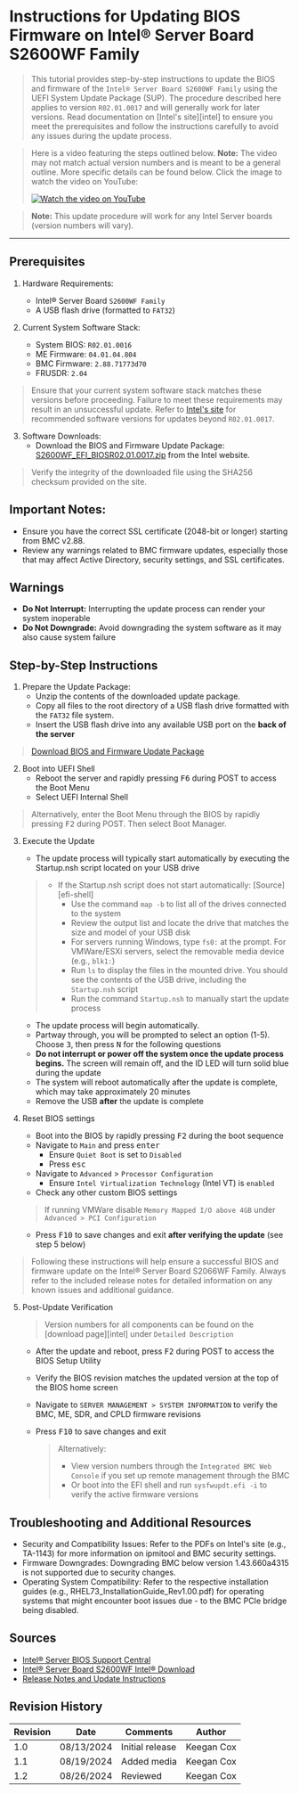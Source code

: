 # Instructions for Updating BIOS Firmware on Intel® Server Board S2600WF Family

> This tutorial provides step-by-step instructions to update the BIOS and firmware of the `Intel® Server Board S2600WF Family` using the UEFI System Update Package (SUP). The procedure described here applies to version `R02.01.0017` and will generally work for later versions. Read documentation on [Intel's site][intel] to ensure you meet the prerequisites and follow the instructions carefully to avoid any issues during the update process.

> Here is a video featuring the steps outlined below. **Note:** The video may not match actual version numbers and is meant to be a general outline. More specific details can be found below. Click the image to watch the video on YouTube:
> <div align="left">
>  <a href="https://youtu.be/NiNJuqm8suQ" target="_blank">
>    <img src="https://img.youtube.com/vi/NiNJuqm8suQ/0.jpg" alt="Watch the video on YouTube">
>  </a>
> </div>

> **Note:** This update procedure will work for any Intel Server boards (version numbers will vary). 

***

## Prerequisites
1. Hardware Requirements:
    - Intel® Server Board `S2600WF Family`
    - A USB flash drive (formatted to `FAT32`)

2. Current System Software Stack:
    - System BIOS: `R02.01.0016`
    - ME Firmware: `04.01.04.804`
    - BMC Firmware: `2.88.71773d70`
    - FRUSDR: `2.04`

> Ensure that your current system software stack matches these versions before proceeding. Failure to meet these requirements may result in an unsuccessful update. Refer to [Intel's site][Intel® Server Board S2600WF Intel® Download] for recommended software versions for updates beyond `R02.01.0017`.

3. Software Downloads:
    - Download the BIOS and Firmware Update Package: [S2600WF_EFI_BIOSR02.01.0017.zip][Intel® Server Board S2600WF Intel® Download] from the Intel website.

> Verify the integrity of the downloaded file using the SHA256 checksum provided on the site.


## Important Notes:
- Ensure you have the correct SSL certificate (2048-bit or longer) starting from BMC v2.88.
- Review any warnings related to BMC firmware updates, especially those that may affect Active Directory, security settings, and SSL certificates.

## Warnings
- **Do Not Interrupt:** Interrupting the update process can render your system inoperable
- **Do Not Downgrade:** Avoid downgrading the system software as it may also cause system failure

## Step-by-Step Instructions
1. Prepare the Update Package:
    - Unzip the contents of the downloaded update package.
    - Copy all files to the root directory of a USB flash drive formatted with the `FAT32` file system.
    - Insert the USB flash drive into any available USB port on the **back of the server**

> [Download BIOS and Firmware Update Package][Intel® Server Board S2600WF Intel® Download]

2. Boot into UEFI Shell
    - Reboot the server and rapidly pressing <KBD>F6</KBD> during POST to access the Boot Menu
    - Select UEFI Internal Shell
> Alternatively, enter the Boot Menu through the BIOS by rapidly pressing <KBD>F2</KBD> during POST. Then select Boot Manager.

3. Execute the Update
    - The update process will typically start automatically by executing the Startup.nsh script located on your USB drive
    > - If the Startup.nsh script does not start automatically: [Source][efi-shell]
    >    - Use the command `map -b` to list all of the drives connected to the system
    >    - Review the output list and locate the drive that matches the size and model of your USB disk
    >    - For servers running Windows, type `fs0:` at the prompt. For VMWare/ESXi servers, select the removable media device (e.g., `blk1:`)
    >    - Run `ls` to display the files in the mounted drive. You should see the contents of the USB drive, including the `Startup.nsh` script
    >    - Run the command `Startup.nsh` to manually start the update process
    - The update process will begin automatically. 
    - Partway through, you will be prompted to select an option (1-5). Choose <KBD>3</KBD>, then press <KBD>N</KBD> for the following questions
    - **Do not interrupt or power off the system once the update process begins.** The screen will remain off, and the ID LED will turn solid blue during the update
    - The system will reboot automatically after the update is complete, which may take approximately 20 minutes
    - Remove the USB **after** the update is complete

4. Reset BIOS settings
    - Boot into the BIOS by rapidly pressing <kbd>F2</kbd> during the boot sequence
    - Navigate to `Main` and press <kbd>enter</kbd>
        - Ensure `Quiet Boot` is set to `Disabled`
        - Press <kbd>esc</kbd>
    - Navigate to `Advanced` > `Processor Configuration`
        - Ensure `Intel Virtualization Technology` (Intel VT) is `enabled` 
    - Check any other custom BIOS settings
    > If running VMWare disable `Memory Mapped I/O above 4GB` under `Advanced > PCI Configuration` 
    - Press <kbd>F10</kbd> to save changes and exit **after verifying the update** (see step 5 below)

> Following these instructions will help ensure a successful BIOS and firmware update on the Intel® Server Board S2066WF Family. Always refer to the included release notes for detailed information on any known issues and additional guidance.

5. Post-Update Verification
    > Version numbers for all components can be found on the [download page][intel] under `Detailed Description`
    - After the update and reboot, press <KBD>F2</KBD> during POST to access the BIOS Setup Utility
    - Verify the BIOS revision matches the updated version at the top of the BIOS home screen
    - Navigate to `SERVER MANAGEMENT > SYSTEM INFORMATION` to verify the BMC, ME, SDR, and CPLD firmware revisions
    - Press <kbd>F10</kbd> to save changes and exit

        > Alternatively:
        > - View version numbers through the `Integrated BMC Web Console` if you set up remote management through the BMC
        > - Or boot into the EFI shell and run `sysfwupdt.efi -i` to verify the active firmware versions

## Troubleshooting and Additional Resources
- Security and Compatibility Issues: Refer to the PDFs on Intel's site (e.g., TA-1143) for more information on ipmitool and BMC security settings.
- Firmware Downgrades: Downgrading BMC below version 1.43.660a4315 is not supported due to security changes.
- Operating System Compatibility: Refer to the respective installation guides (e.g., RHEL73_InstallationGuide_Rev1.00.pdf) for operating systems that might encounter boot issues due - to the BMC PCIe bridge being disabled.


## Sources
- [Intel® Server BIOS Support Central][Intel® Server BIOS Support Central]
- [Intel® Server Board S2600WF Intel® Download][Intel® Server Board S2600WF Intel® Download]
- [Release Notes and Update Instructions][Release Notes and Update Instructions]

[Intel® Server BIOS Support Central]: https://www.intel.com/content/www/us/en/support/articles/000088822/server-products.html
[Intel® Server Board S2600WF Intel® Download]: https://www.intel.com/content/www/us/en/download/18911/intel-server-board-s2600wf-family-bios-and-firmware-update-package-for-uefi.htmlhtmlhtmlintel-server-board-s2600wf-family-bios-and-firmware-update-for-intel-one-boot-flash-update-intel-ofu-utility.html
[Release Notes and Update Instructions]: https://downloadmirror.intel.com/812650/Readme%20and%20Update%20Instructions.txt

## Revision History
| Revision | Date       | Comments                                                                 | Author     |
|----------|------------|--------------------------------------------------------------------------|------------|
| 1.0      | 08/13/2024 | Initial release | Keegan Cox |
| 1.1      | 08/19/2024 | Added media | Keegan Cox |
| 1.2      | 08/26/2024 | Reviewed | Keegan Cox |